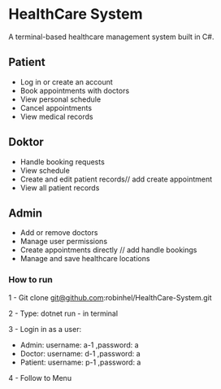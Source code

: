 # HealthCare System
A terminal-based healthcare management system built in C#.


## Patient
- Log in or create an account
- Book appointments with doctors
- View personal schedule
- Cancel appointments
- View medical records

## Doktor
- Handle booking requests
- View schedule
- Create and edit patient records// add create appointment
- View all patient records

## Admin
- Add or remove doctors
- Manage user permissions
- Create appointments directly // add handle bookings
- Manage and save healthcare locations




### How to run

1 - Git clone git@github.com:robinhel/HealthCare-System.git

2 - Type: dotnet run - in terminal

3 - Login in as a user:
* Admin: username: a-1 ,password: a 
* Doctor: username: d-1 ,password: a 
* Patient: username: p-1 ,password: a 

4 - Follow to Menu